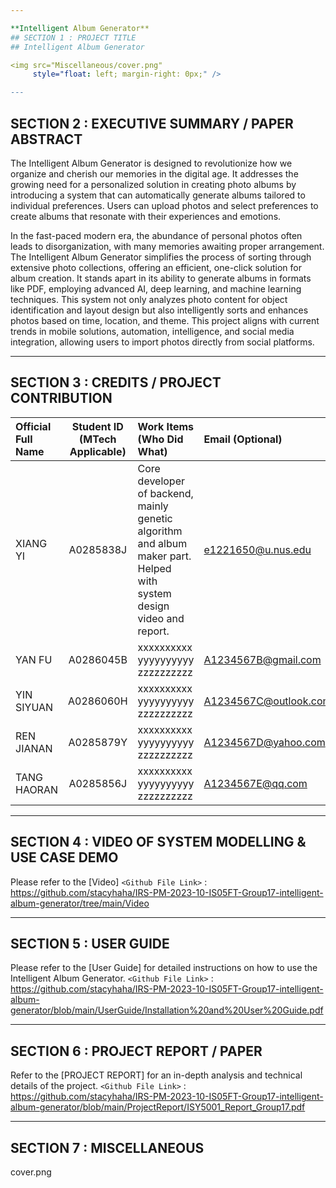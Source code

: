 ```yaml
---

**Intelligent Album Generator**
## SECTION 1 : PROJECT TITLE
## Intelligent Album Generator

<img src="Miscellaneous/cover.png"
     style="float: left; margin-right: 0px;" />

---
```


## SECTION 2 : EXECUTIVE SUMMARY / PAPER ABSTRACT
The Intelligent Album Generator is designed to revolutionize how we organize and cherish our memories in the digital age. It addresses the growing need for a personalized solution in creating photo albums by introducing a system that can automatically generate albums tailored to individual preferences. Users can upload photos and select preferences to create albums that resonate with their experiences and emotions.

In the fast-paced modern era, the abundance of personal photos often leads to disorganization, with many memories awaiting proper arrangement. The Intelligent Album Generator simplifies the process of sorting through extensive photo collections, offering an efficient, one-click solution for album creation. It stands apart in its ability to generate albums in formats like PDF, employing advanced AI, deep learning, and machine learning techniques. This system not only analyzes photo content for object identification and layout design but also intelligently sorts and enhances photos based on time, location, and theme. This project aligns with current trends in mobile solutions, automation, intelligence, and social media integration, allowing users to import photos directly from social platforms.

---

## SECTION 3 : CREDITS / PROJECT CONTRIBUTION

| Official Full Name  | Student ID (MTech Applicable)  | Work Items (Who Did What) | Email (Optional) |
| :------------ |:---------------:| :-----| :-----|
| XIANG YI | A0285838J |Core developer of backend, mainly genetic algorithm and album maker part. Helped with system design video and report.| e1221650@u.nus.edu |
| YAN FU | A0286045B | xxxxxxxxxx yyyyyyyyyy zzzzzzzzzz| A1234567B@gmail.com |
| YIN SIYUAN | A0286060H | xxxxxxxxxx yyyyyyyyyy zzzzzzzzzz| A1234567C@outlook.com |
| REN JIANAN | A0285879Y | xxxxxxxxxx yyyyyyyyyy zzzzzzzzzz| A1234567D@yahoo.com |
| TANG HAORAN | A0285856J | xxxxxxxxxx yyyyyyyyyy zzzzzzzzzz| A1234567E@qq.com |

---

## SECTION 4 : VIDEO OF SYSTEM MODELLING & USE CASE DEMO
Please refer to the [Video]
`<Github File Link>` : <https://github.com/stacyhaha/IRS-PM-2023-10-IS05FT-Group17-intelligent-album-generator/tree/main/Video>

---

## SECTION 5 : USER GUIDE
Please refer to the [User Guide] for detailed instructions on how to use the Intelligent Album Generator.
`<Github File Link>` : <https://github.com/stacyhaha/IRS-PM-2023-10-IS05FT-Group17-intelligent-album-generator/blob/main/UserGuide/Installation%20and%20User%20Guide.pdf>


---
## SECTION 6 : PROJECT REPORT / PAPER
Refer to the [PROJECT REPORT] for an in-depth analysis and technical details of the project.
`<Github File Link>` : <https://github.com/stacyhaha/IRS-PM-2023-10-IS05FT-Group17-intelligent-album-generator/blob/main/ProjectReport/ISY5001_Report_Group17.pdf>

---
## SECTION 7 : MISCELLANEOUS
cover.png